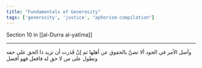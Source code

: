 ```yaml
---
title: "Fundamentals of Generosity"
tags: ['generosity', 'justice', "aphorism-compilation"]
---
```


 Section 10 in [[al-Durra al-yatīma]]

---
وأصل الأمر في الجود ألا تضنَّ بالحقوق عن أهلها ثم إنْ قَدَرت أن تزيد ذا الحق على حقه وتطول على من لا حق له فافعل فهو أفضل
